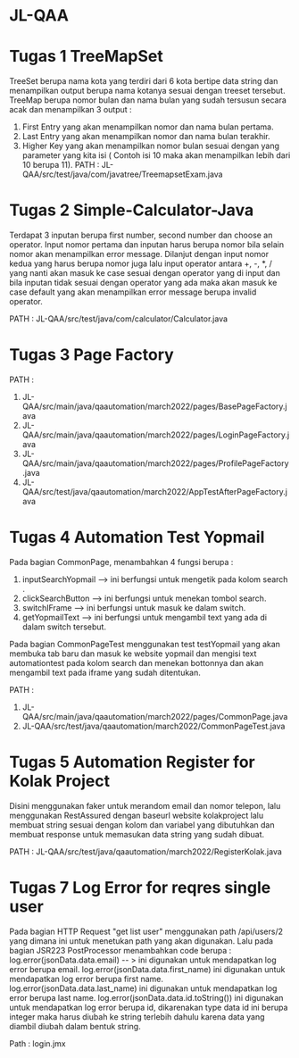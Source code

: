 # JL-QAA

# Tugas 1 TreeMapSet
TreeSet berupa nama kota yang terdiri dari 6 kota bertipe data string dan menampilkan output berupa nama kotanya sesuai dengan treeset tersebut. TreeMap berupa nomor bulan dan nama bulan yang sudah tersusun secara acak dan menampilkan 3 output :

1. First Entry yang akan menampilkan nomor dan nama bulan pertama.
2. Last Entry yang akan menampilkan nomor dan nama bulan terakhir.
3. Higher Key yang akan menampilkan nomor bulan sesuai dengan yang parameter yang kita isi ( Contoh isi 10 maka akan menampilkan lebih dari 10 berupa 11).
PATH : JL-QAA/src/test/java/com/javatree/TreemapsetExam.java 

# Tugas 2 Simple-Calculator-Java
Terdapat 3 inputan berupa first number, second number dan choose an operator. Input nomor pertama dan inputan harus berupa nomor bila selain nomor akan menampilkan error message. Dilanjut dengan input nomor kedua yang harus berupa nomor juga lalu input operator antara +, -, *, / yang nanti akan masuk ke case sesuai dengan operator yang di input dan bila inputan tidak sesuai dengan operator yang ada maka akan masuk ke case default yang akan menampilkan error message berupa invalid operator.

PATH : JL-QAA/src/test/java/com/calculator/Calculator.java

# Tugas 3 Page Factory

PATH :
1. JL-QAA/src/main/java/qaautomation/march2022/pages/BasePageFactory.java
2. JL-QAA/src/main/java/qaautomation/march2022/pages/LoginPageFactory.java
3. JL-QAA/src/main/java/qaautomation/march2022/pages/ProfilePageFactory.java
4. JL-QAA/src/test/java/qaautomation/march2022/AppTestAfterPageFactory.java

# Tugas 4 Automation Test Yopmail

Pada bagian CommonPage, menambahkan 4 fungsi berupa :
1. inputSearchYopmail --> ini berfungsi untuk mengetik pada kolom search .
2. clickSearchButton --> ini berfungsi untuk menekan tombol search.
3. switchIFrame --> ini berfungsi untuk masuk ke dalam switch.
4. getYopmailText --> ini berfungsi untuk mengambil text yang ada di dalam switch tersebut.

Pada bagian CommonPageTest menggunakan test testYopmail yang akan membuka tab baru dan masuk ke website
yopmail dan mengisi text automationtest pada kolom search dan menekan bottonnya dan akan mengambil text pada iframe
yang sudah ditentukan.

PATH : 
1. JL-QAA/src/main/java/qaautomation/march2022/pages/CommonPage.java
2. JL-QAA/src/test/java/qaautomation/march2022/CommonPageTest.java

# Tugas 5 Automation Register for Kolak Project

Disini menggunakan faker untuk merandom email dan nomor telepon, lalu menggunakan RestAssured dengan baseurl website
kolakproject lalu membuat string sesuai dengan kolom dan variabel yang dibutuhkan dan membuat response untuk memasukan data
string yang sudah dibuat.

PATH : JL-QAA/src/test/java/qaautomation/march2022/RegisterKolak.java

# Tugas 7 Log Error for reqres single user

Pada bagian HTTP Request "get list user" menggunakan path /api/users/2 yang dimana ini untuk menetukan path yang akan digunakan. Lalu pada bagian JSR223 PostProcessor
menambahkan code berupa : 
log.error(jsonData.data.email) -- > ini digunakan untuk mendapatkan log error berupa email.
log.error(jsonData.data.first_name) ini digunakan untuk mendapatkan log error berupa first name.
log.error(jsonData.data.last_name) ini digunakan untuk mendapatkan log error berupa last name.
log.error(jsonData.data.id.toString()) ini digunakan untuk mendapatkan log error berupa id, dikarenakan type data id ini berupa integer maka harus diubah ke string terlebih dahulu karena data yang diambil diubah dalam bentuk string.

Path : login.jmx
